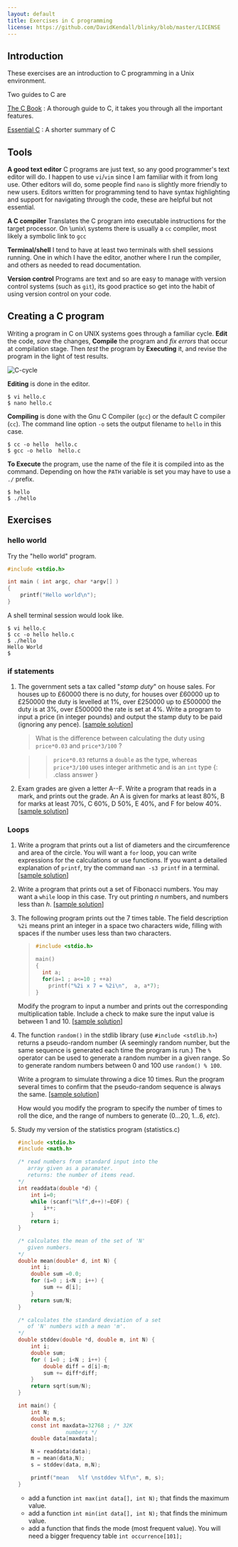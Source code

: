 ```yaml
---
layout: default
title: Exercises in C programming
license: https://github.com/DavidKendall/blinky/blob/master/LICENSE
---
```


## Introduction
These exercises are an introduction to C programming in a Unix environment.

Two guides to C are

[The C Book](assets/ra/thecbook.pdf)
: A thorough guide to C, it takes you through all the important features.

[Essential C](assets/ra/EssentialC.pdf)
: A shorter summary of C

## Tools

__A good text editor__
C programs are just text, so any good programmer's text editor will do.  I
happen to use `vi`/`vim` since I am familiar with it from long use.
Other editors will do, some people find `nano` is slightly more friendly
to new users.  Editors written for programming tend to have syntax
highlighting and support for navigating through the code, these are helpful
but not essential.

__A C compiler__
Translates the C program into executable instructions
for the target processor.  On \unix\ systems there is usually a `cc`
compiler, most likely a symbolic link to `gcc`

__Terminal/shell__
I tend to have at least two terminals with shell
sessions running.  One in which I have the editor, another where I run the
compiler, and others as needed to read documentation.

__Version control__
Programs are text and so are easy to manage with version control systems (such
as `git`), its good practice so get into the habit of using version
control on your code.

## Creating a C program
Writing a program in C on UNIX systems goes through a familiar cycle.
__Edit__ the code, _save_ the changes, __Compile__ the program
and _fix errors_ that occur at compilation stage.  Then _test_ the
program by __Executing__ it, and revise the program in the light of test
results.

![C-cycle](assets/images/L02-F01.png)

__Editing__ is done in the editor.
```shell-session
$ vi hello.c
$ nano hello.c
```

__Compiling__ is done with the Gnu C Compiler (`gcc`) or
the default C compiler (`cc`).  The command line option `-o` sets the
output filename to `hello` in this case.
```shell-session
$ cc -o hello  hello.c
$ gcc -o hello  hello.c
```

__To Execute__ the program, use the name of the file it is compiled
into as the command.  Depending on how the `PATH` variable is set you may
have to use a `./` prefix.
```shell-session
$ hello
$ ./hello
```

## Exercises

### hello world
  Try the "hello world" program.
```c
#include <stdio.h>

int main ( int argc, char *argv[] )
{
	printf("Hello world\n");
}
```
A shell terminal session would look like.
```shell-session
$ vi hello.c
$ cc -o hello hello.c
$ ./hello
Hello World
$
```

### if statements
1. The government sets a tax called "_stamp duty_" on house sales.
   For houses up to £60000 there is no duty, for houses over
   £60000 up to £250000 the duty is levelled at 1%, over
   £250000 up to £500000 the duty is at 3%, over £500000 the rate is set at
   4%.  Write a program to input a price (in
   integer pounds) and output the stamp duty to be paid (ignoring any
   pence).
	[[sample
solution](https://gist.github.com/dr-alun-moon/4b3bbe345fc6352d4ec77564fe4e2446)]

   >  What is the difference between calculating the duty using
   >  `price*0.03` and `price*3/100` ?
	
	> > `price*0.03` returns a `double` as the type, whereas  
    > > `price*3/100` uses integer arithmetic and is an `int` type
	{: .class answer }

2. Exam grades are given a letter A--F.  Write a program that reads
  in a mark, and prints out the grade.  An A is given for marks at least
  80%, B for marks at least 70%, C 60%, D 50%, E 40%, and F for
  below 40%.
	[[sample
solution](https://gist.github.com/dr-alun-moon/14e9449ca31ae14459970e5e736f4ca8)]

### Loops
1. Write a program that prints out a list of diameters and the circumference
   and area of the circle.  You will want a `for` loop, you can write
   expressions for the calculations or use functions.  If you want  a detailed
   explanation of `printf`, try the command `man -s3 printf` in a terminal.
	[[sample
solution](https://gist.github.com/dr-alun-moon/fd7110a4b50f95ae0c6461b221abed3e)]
2. Write a program that prints out a set of Fibonacci numbers.  You may want a
   `while` loop in this case.  Try out printing _n_ numbers, and numbers less
   than _h_.
	[[sample
solution](https://gist.github.com/dr-alun-moon/8c608a4dc47daf638c9e06295ace6912)]
3. The following program prints out the 7 times table.
   The field description `%2i` means print an integer in a space two
   characters wide, filling with spaces if the number uses less than two
   characters.

   > ```c
   > #include <stdio.h>
   > 
   > main()
   > {
   >   int a;
   >   for(a=1 ; a<=10 ; ++a)
   >     printf("%2i x 7 = %2i\n",  a, a*7);
   > }
   > ```

   Modify the program to input a number and prints out the
   corresponding multiplication table.  Include a check to make sure
   the input value is between 1 and 10. [[sample
solution](https://gist.github.com/dr-alun-moon/f3f84c1dc3ccb0dadf36b4e8ebf99d24)]

4. The function `random()` in the stdlib library (use
   `#include <stdlib.h>`) returns a pseudo-random
   number (A seemingly random number, but the same sequence is
   generated each time the program is run.)
   The `%` operator
   can be used to generate a random number in a given range.  So to
   generate random numbers between 0 and 100 use `random() % 100`.

   Write a program to simulate throwing a dice 10 times.  Run the
   program several times to confirm that the pseudo-random sequence is
   always the same. [[sample
solution](https://gist.github.com/dr-alun-moon/7b4406ceb04de7fb3070a12f7de4d76d)]

   How would you modify the program to specify the number of times to
   roll the dice, and the range of numbers to generate (0...20, 1...6, _etc_).
   
5. Study my version of the statistics program (statistics.c)

      ```c
      #include <stdio.h>
      #include <math.h>
      
      /* read numbers from standard input into the
         array given as a paramater.
         returns: the number of items read.
      */
      int readdata(double *d) {
          int i=0;
          while (scanf("%lf",d++)!=EOF) {
              i++;
          }
          return i;
      }
      
      /* calculates the mean of the set of 'N'
         given numbers.
      */
      double mean(double* d, int N) {
          int i;
          double sum =0.0;
          for (i=0 ; i<N ; i++) {
              sum += d[i];
          }
          return sum/N;
      }
      
      /* calculates the standard deviation of a set
         of 'N' numbers with a mean 'm'.
      */
      double stddev(double *d, double m, int N) {
          int i;
          double sum;
          for ( i=0 ; i<N ; i++) {
              double diff = d[i]-m;
              sum += diff*diff;
          }
          return sqrt(sum/N);
      }
      
      int main() {
          int N;
          double m,s;
          const int maxdata=32768 ; /* 32K
      				 numbers */
          double data[maxdata];
      
          N = readdata(data);
          m = mean(data,N);
          s = stddev(data, m,N);
      
          printf("mean   %lf \nstddev %lf\n", m, s);
      }
      ```

     * add a function `int max(int data[], int N);` that finds the maximum value.
	 * add a function `int min(int data[], int N);` that finds the minimum value.
     * add a function that finds the mode (most frequent value).  You will need a bigger frequency table `int occurrence[101];`

